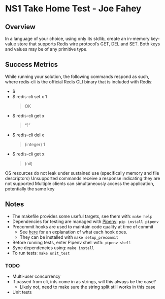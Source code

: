 # NS1 Take Home Test - Joe Fahey

## Overview
In a language of your choice, using only its stdlib, create an in-memory key-value store that supports Redis wire protocol’s GET, DEL and SET. Both keys and values may be of any primitive type.

## Success Metrics
While running your solution, the following commands respond as such, where redis-cli is the official Redis CLI binary that is included with Redis:
* $ <start solution>
* $ redis-cli set x 1
    > OK
* $ redis-cli get x
     > “1”
* $ redis-cli del x
    > (integer) 1
* $ redis-cli get x
    > (nil)

OS resources do not leak under sustained use (specifically memory and file descriptors)
Unsupported commands receive a response indicating they are not supported
Multiple clients can simultaneously access the application, potentially the same key


## Notes
* The makefile provides some useful targets, see them with: `make help`
* Dependencies for testing are managed with [Pipenv](https://realpython.com/pipenv-guide/): `pip install pipenv`
* Precommit hooks are used to maintain code quality at time of commit
    * See [here](https://pre-commit.com/hooks.html) for an explanation of what each hook does.
    * They can be installed with `make setup_precommit`
* Before running tests, enter Pipenv shell with: `pipenv shell`
* Sync dependencies using: `make install`
* To run tests: `make unit_test`

### TODO
* Multi-user concurrency
* If passed from cli, ints come in as strings, will this always be the case?
    * Likely not, need to make sure the string split still works in this case
* Unit tests
